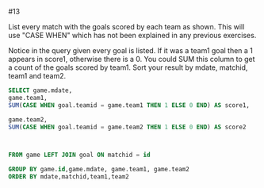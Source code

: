 

#13

List every match with the goals scored by each team as shown. This will use "CASE WHEN" which has not been explained in any previous exercises.

Notice in the query given every goal is listed. If it was a team1 goal then a 1 appears in score1, otherwise there is a 0. You could SUM this column to get a count of the goals scored by team1. Sort your result by mdate, matchid, team1 and team2.


```SQL
SELECT game.mdate, 
game.team1, 
SUM(CASE WHEN goal.teamid = game.team1 THEN 1 ELSE 0 END) AS score1,

game.team2,
SUM(CASE WHEN goal.teamid = game.team2 THEN 1 ELSE 0 END) AS score2



FROM game LEFT JOIN goal ON matchid = id

GROUP BY game.id,game.mdate, game.team1, game.team2 
ORDER BY mdate,matchid,team1,team2

```